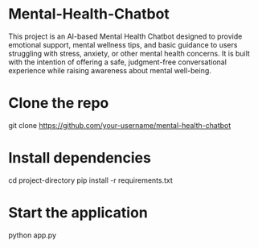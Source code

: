 # Mental-Health-Chatbot
This project is an AI-based Mental Health Chatbot designed to provide emotional support, mental wellness tips, and basic guidance to users struggling with stress, anxiety, or other mental health concerns. It is built with the intention of offering a safe, judgment-free conversational experience while raising awareness about mental well-being.


# Clone the repo
git clone https://github.com/your-username/mental-health-chatbot

# Install dependencies
cd project-directory
pip install -r requirements.txt

# Start the application
python app.py
